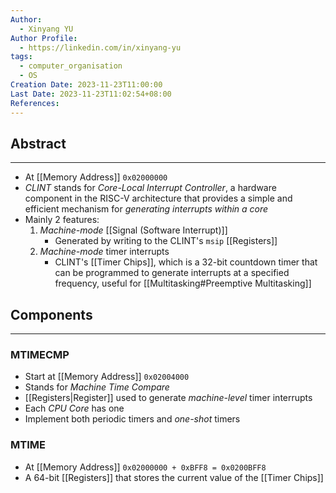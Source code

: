 ```yaml
---
Author:
  - Xinyang YU
Author Profile:
  - https://linkedin.com/in/xinyang-yu
tags:
  - computer_organisation
  - OS
Creation Date: 2023-11-23T11:00:00
Last Date: 2023-11-23T11:02:54+08:00
References:
---
```

## Abstract
---
-  At [[Memory Address]] `0x02000000`
- *CLINT* stands for *Core-Local Interrupt Controller*,  a hardware component in the RISC-V architecture that provides a simple and efficient mechanism for *generating interrupts within a core*
- Mainly 2 features:
	1) *Machine-mode* [[Signal (Software Interrupt)]]
		- Generated by writing to the CLINT's `msip` [[Registers]]
	2) *Machine-mode* timer interrupts
		- CLINT's [[Timer Chips]], which is a 32-bit countdown timer that can be programmed to generate interrupts at a specified frequency, useful for [[Multitasking#Preemptive Multitasking]]

## Components
---
### MTIMECMP
- Start at [[Memory Address]] `0x02004000`
- Stands for *Machine Time Compare*
- [[Registers|Register]] used to generate *machine-level* timer interrupts
- Each *CPU Core* has one
- Implement both periodic timers and *one-shot* timers
### MTIME
- At [[Memory Address]] `0x02000000 + 0xBFF8 = 0x0200BFF8`
- A 64-bit [[Registers]] that stores the current value of the [[Timer Chips]]